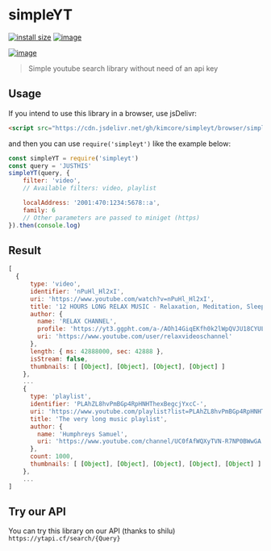 # simpleYT

[![install size](https://packagephobia.com/badge?p=simpleyt%40latest)](https://packagephobia.com/result?p=simpleyt%40latest)
[![image](https://img.shields.io/github/license/kimcore/simpleYT)](https://github.com/kimcore/simpleYT/blob/master/LICENSE)

[![image](https://nodei.co/npm/simpleyt.png?downloads=true&stars=true)](https://nodei.co/npm/simpleyt/)

> Simple youtube search library without need of an api key

## Usage
If you intend to use this library in a browser, use jsDelivr:
```html
<script src="https://cdn.jsdelivr.net/gh/kimcore/simpleyt/browser/simpleyt.js"></script>
```
and then you can use `require('simpleyt')` like the example below:
```js
const simpleYT = require('simpleyt')
const query = 'JUSTHIS'
simpleYT(query, {
    filter: 'video', 
    // Available filters: video, playlist

    localAddress: '2001:470:1234:5678::a',
    family: 6
    // Other parameters are passed to miniget (https)
}).then(console.log)
```
## Result
```js
[
  {
      type: 'video',
      identifier: 'nPuHl_Hl2xI',
      uri: 'https://www.youtube.com/watch?v=nPuHl_Hl2xI',
      title: '12 HOURS LONG RELAX MUSIC - Relaxation, Meditation, Sleep and Spa Music by RELAX CHANNEL ☯188',
      author: {
        name: 'RELAX CHANNEL',
        profile: 'https://yt3.ggpht.com/a-/AOh14GiqEKfh0k2lWpQVJU18CYULkb9XL2g8i7Jd2A=s68-c-k-c0x00ffffff-no-rj-mo',
        uri: 'https://www.youtube.com/user/relaxvideoschannel'
      },
      length: { ms: 42888000, sec: 42888 },
      isStream: false,
      thumbnails: [ [Object], [Object], [Object], [Object] ]
    },
    ...
    {
      type: 'playlist',
      identifier: 'PLAhZL8hvPmBGp4RpHNHThexBegcjYxcC-',
      uri: 'https://www.youtube.com/playlist?list=PLAhZL8hvPmBGp4RpHNHThexBegcjYxcC-',
      title: 'The very long music playlist',
      author: {
        name: 'Humphreys Samuel',
        uri: 'https://www.youtube.com/channel/UC0fAfWQXyTVN-R7NP0BWwGA'
      },
      count: 1000,
      thumbnails: [ [Object], [Object], [Object], [Object], [Object] ]
    },
    ...
]
```
## Try our API
You can try this library on our API (thanks to shilu)
`https://ytapi.cf/search/{Query}`


